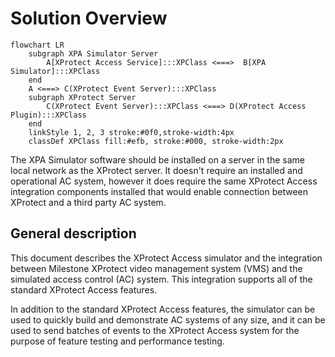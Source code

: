 # Solution Overview

```mermaid
flowchart LR
    subgraph XPA Simulator Server
        A[XProtect Access Service]:::XPClass <===>  B[XPA Simulator]:::XPClass
    end
    A <===> C(XProtect Event Server):::XPClass
    subgraph XProtect Server
        C(XProtect Event Server):::XPClass <===> D(XProtect Access Plugin):::XPClass
    end
    linkStyle 1, 2, 3 stroke:#0f0,stroke-width:4px
    classDef XPClass fill:#efb, stroke:#000, stroke-width:2px
```

The XPA Simulator software should be installed on a server in the same local network as the XProtect server. It doesn't require an installed and operational AC system, however it does require the same XProtect Access integration components installed that would enable connection between XProtect and a third party AC system.

## General description

This document describes the XProtect Access simulator and the integration between Milestone XProtect video management system (VMS) and the simulated access control (AC) system. This integration supports all of the standard XProtect Access features.

In addition to the standard XProtect Access features, the simulator can be used to quickly build and demonstrate AC systems of any size, and it can be used to send batches of events to the XProtect Access system for the purpose of feature testing and performance testing.